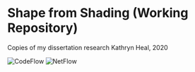 # Shape from Shading (Working Repository)

Copies of my dissertation research
Kathryn Heal, 2020

![CodeFlow](https://github.com/kathrynheal/SfS/blob/master/CodeFlow.jpg?raw=true)
![NetFlow](https://github.com/kathrynheal/SfS/blob/master/NetFlow.jpg?raw=true)
